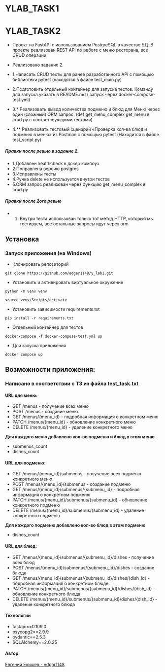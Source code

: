 # YLAB_TASK1 
# YLAB_TASK2

- Проект на FastAPI с использованием PostgreSQL в качестве БД. В проекте реализован REST API по работе с меню ресторана, все CRUD операции.

- Реализовано задание 2.

- 1.Написать CRUD тесты для ранее разработанного API с помощью библиотеки pytest
(находятся в файле test_main.py)
- 2.Подготовить отдельный контейнер для запуска тестов. Команду для запуска указать в README.md
( запуск через docker-compose-test.yml)
- 3.* Реализовать вывод количества подменю и блюд для Меню через один (сложный) ORM запрос.
(def get_menu_complex get_menu в crud.py с соответсвующими тестами)
- 4.** Реализовать тестовый сценарий «Проверка кол-ва блюд и подменю в меню» из Postman с помощью pytest
(Находится в файле test_script.py)

##### Правки после ревью в задание 2.

- 1.Добавлен healthcheck в докер компоуз 
- 2.Поправлена версию postgres
- 3.Исправлены тесты
- 4.Ручка delete не используется внутри тестов
- 5.ORM запрос реализован через функцию get_menu_complex в crud.py

##### Правки после 2ого ревью

- 1. Внутри теста использован только тот метод HTTP, который мы тестируем, все остальные запросы идут через orm


## Установка

### Запуск приложения (на Windows)

- Клонировать репозиторий

```
git clone https://github.com/edgar1148/y_lab1.git
```

- Установить и активировать виртуальное окружение

```
python -m venv venv
```

```
source venv/Scripts/activate
```

- Установить зависимости requirements.txt

```
pip install -r requirements.txt
```

- Отдельный контейнер для тестов

```
docker-compose -f docker-compose-test.yml up
```

- Для запуска приложения

```
docker compose up
```


## Возможности приложения:

### Написано в соответствии с ТЗ из файла test_task.txt

#### URL для меню:
- GET /menus - получение всех меню
- POST /menus - создание меню
- GET /menus/{menu_id} - подробная информация о конкретном меню
- PATCH /menus/{menu_id} - обновление конкретного меню
- DELETE /menus/{menu_id} - удаление конкретного меню

**Для каждого меню добавлено кол-во подменю и блюд в этом меню**
- submenus_count
- dishes_count

#### URL для подменю:
- GET /menus/{menu_id}/submenus - получение всех подменю конкретного меню
- POST /menus/{menu_id}/submenus - создание подменю
- GET /menus/{menu_id}/submenus/{submenu_id} - подробная информация о конкретном подменю
- PATCH /menus/{menu_id}/submenus/{submenu_id} - обновление конкретного подменю
- DELETE /menus/{menu_id}/submenus/{submenu_id} - удаление конкретного подменю

**Для каждого подменю добавлено кол-во блюд в этом подменю**
- dishes_count

#### URL для блюд:
- GET /menus/{menu_id}/submenus/{submenu_id}/dishes - получение всех блюд
- POST /menus/{menu_id}/submenus/{submenu_id}/dishes - создание блюда
- GET /menus/{menu_id}/submenus/{submenu_id}/dishes/{dish_id} - подробная информация о конкретном блюде
- PATCH /menus/{menu_id}/submenus/{submenu_id}/dishes/{dish_id} - обновление конкретного блюда
- DELETE /menus/{menu_id}/submenus/{submenu_id}/dishes/{dish_id} - удаление конкретного блюда


#### Технологии
- fastapi==0.109.0
- psycopg2==2.9.9
- pydantic==2.5.3
- SQLAlchemy==2.0.25


#### Автор
[Евгений Екишев - edgar1148](https://github.com/edgar1148)